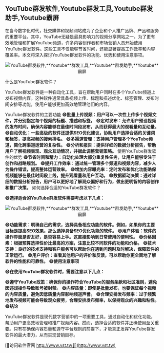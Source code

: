 ## **YouTube群发软件,**Youtube**群发工具,**Youtube**群发助手,**Youtube**霸屏**

在当今数字化时代，社交媒体和视频网站成为了企业和个人推广品牌、产品和服务的重要平台。其中，YouTube无疑是最具影响力的视频分享网站之一。为了更有效地管理和扩展YouTube频道，许多内容创作者和市场营销人员开始使用YouTube群发软件。这些工具不仅能够节省时间，还能显著提高工作效率和内容覆盖率。本文将深入探讨YouTube群发软件的功能、优势和使用注意事项。

 <center><img src="https://vst.tw/MP4/tuiguang/png/7.png" alt="YouTube群发软件,**Youtube**群发工具,**Youtube**群发助手,**Youtube**霸屏"></center>

什么是YouTube群发软件？

YouTube群发软件是一种自动化工具，旨在帮助用户同时在多个YouTube频道上发布视频内容。这种软件通常具备视频上传、标题和描述优化、标签管理、发布时间安排等功能，使用户能够更加高效地管理他们的内容。

YouTube群发软件的主要功能
**😄批量上传视频：用户可以一次性上传多个视频文件，并分别指定每个视频的标题、描述和标签。**
**😄定时发布：允许用户预设视频的发布时间，确保内容能够在最佳时间段发布，从而获得最大的观看量和互动量。**
**😄自动优化：一些高级的软件还提供SEO优化建议，协助用户选择合适的关键词和标签，提高视频的搜索排名。**
**😄多渠道管理：支持用户管理多个YouTube频道，简化跨渠道运营的复杂性。**
**😄分析和报告：提供详细的数据分析报告，帮助用户了解视频表现、观众互动情况，并据此调整营销策略。**
使用YouTube群发软件的优势
**😄节省时间和精力：自动化处理大部分重复性任务，让用户能够专注于创作和战略规划。**
**😄提升工作效率：通过统一管理多个频道和视频内容，减少人为操作错误，提高整体运营效率。**
**😄增加内容曝光率：定时发布和优化功能确保视频能够在最佳时间段上线，提升观看量和用户互动。**
**😄数据驱动决策：通过详细的数据分析报告，用户可以更好地了解观众偏好和行为，做出更明智的内容创作和推广决策。**
如何选择合适的YouTube群发软件？

**😄选择适合的YouTube群发软件需要考虑以下几点：**

 <center><img src="https://vst.tw/MP4/tuiguang/png/3.png" alt="YouTube群发软件,**Youtube**群发工具,**Youtube**群发助手,**Youtube**霸屏"></center>

**😄功能需求：明确自己的需求，选择具备相应功能的软件。例如，如果你的主要目标是提高SEO效果，那么选择具备SEO优化功能的软件。**
**😄用户体验：软件的操作界面是否友好，是否容易上手。这直接影响到日常使用的便利性。**
**😄价格因素：根据预算选择性价比最高的方案，注意比较不同软件的功能和价格。**
**😄技术支持：良好的技术支持和客户服务可以帮助你在遇到问题时及时解决，保障软件的正常运行。**
**😄用户评价：查看其他用户的评价和反馈，可以帮助你更全面地了解软件的性能和可靠性。**
**😄使用注意事项**

**😄在使用YouTube群发软件时，需要注意以下几点：**

**😄遵守YouTube政策：确保你的操作符合YouTube的服务条款和社区准则，避免因违规操作导致账号被封禁。**
**😄内容质量：即使是批量发布，也要保证每个视频的内容质量，避免因低质量内容影响频道声誉。**
**😄合理安排发布频率：过于频繁地发布视频可能会导致观众疲劳，合理安排发布频率，以保持观众的兴趣和粘性。**
**😄结论**

YouTube群发软件是现代数字营销中的一项重要工具，通过自动化和优化功能，帮助用户更高效地管理和推广视频内容。然而，选择合适的软件并正确使用至关重要。只有在确保内容质量和遵守平台规则的前提下，才能真正发挥YouTube群发软件的最大潜力，从而实现营销目标。


[👻访问软件官网 http://www.vst.tw👻](http://www.vst.tw)
